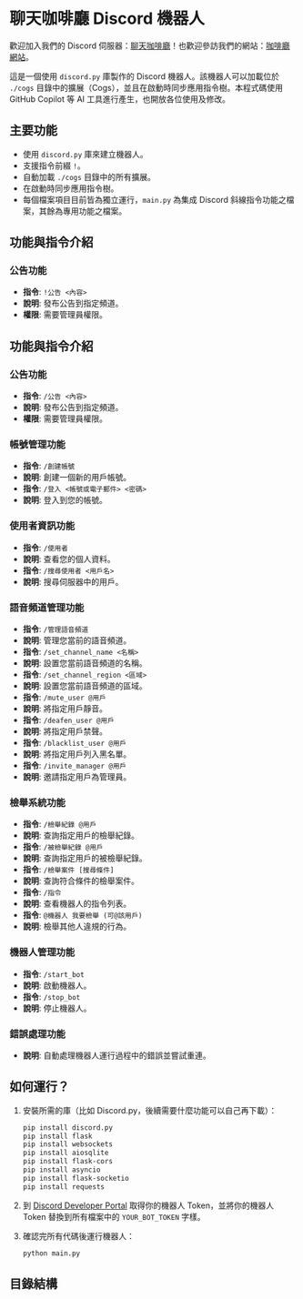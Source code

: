 # 聊天咖啡廳 Discord 機器人

歡迎加入我們的 Discord 伺服器：[聊天咖啡廳](https://discord.gg/VzdeVzHfxB)！也歡迎參訪我們的網站：[咖啡廳網站](https://www.coffeeshoptw.com/)。

這是一個使用 `discord.py` 庫製作的 Discord 機器人。該機器人可以加載位於 `./cogs` 目錄中的擴展（Cogs），並且在啟動時同步應用指令樹。本程式碼使用 GitHub Copilot 等 AI 工具進行產生，也開放各位使用及修改。

## 主要功能

- 使用 `discord.py` 庫來建立機器人。
- 支援指令前綴 `!`。
- 自動加載 `./cogs` 目錄中的所有擴展。
- 在啟動時同步應用指令樹。
- 每個檔案項目目前皆為獨立運行，`main.py` 為集成 Discord 斜線指令功能之檔案，其餘為專用功能之檔案。

## 功能與指令介紹

### 公告功能
- **指令**: `!公告 <內容>`
- **說明**: 發布公告到指定頻道。
- **權限**: 需要管理員權限。

## 功能與指令介紹

### 公告功能
- **指令**: `/公告 <內容>`
- **說明**: 發布公告到指定頻道。
- **權限**: 需要管理員權限。

### 帳號管理功能
- **指令**: `/創建帳號`
- **說明**: 創建一個新的用戶帳號。
- **指令**: `/登入 <帳號或電子郵件> <密碼>`
- **說明**: 登入到您的帳號。

### 使用者資訊功能
- **指令**: `/使用者`
- **說明**: 查看您的個人資料。
- **指令**: `/搜尋使用者 <用戶名>`
- **說明**: 搜尋伺服器中的用戶。

### 語音頻道管理功能
- **指令**: `/管理語音頻道`
- **說明**: 管理您當前的語音頻道。
- **指令**: `/set_channel_name <名稱>`
- **說明**: 設置您當前語音頻道的名稱。
- **指令**: `/set_channel_region <區域>`
- **說明**: 設置您當前語音頻道的區域。
- **指令**: `/mute_user @用戶`
- **說明**: 將指定用戶靜音。
- **指令**: `/deafen_user @用戶`
- **說明**: 將指定用戶禁聲。
- **指令**: `/blacklist_user @用戶`
- **說明**: 將指定用戶列入黑名單。
- **指令**: `/invite_manager @用戶`
- **說明**: 邀請指定用戶為管理員。

### 檢舉系統功能
- **指令**: `/檢舉紀錄 @用戶`
- **說明**: 查詢指定用戶的檢舉紀錄。
- **指令**: `/被檢舉紀錄 @用戶`
- **說明**: 查詢指定用戶的被檢舉紀錄。
- **指令**: `/檢舉案件 [搜尋條件]`
- **說明**: 查詢符合條件的檢舉案件。
- **指令**: `/指令`
- **說明**: 查看機器人的指令列表。
- **指令**: `@機器人 我要檢舉 (可@該用戶)`
- **說明**: 檢舉其他人違規的行為。

### 機器人管理功能
- **指令**: `/start_bot`
- **說明**: 啟動機器人。
- **指令**: `/stop_bot`
- **說明**: 停止機器人。

### 錯誤處理功能
- **說明**: 自動處理機器人運行過程中的錯誤並嘗試重連。

## 如何運行？

1. 安裝所需的庫（比如 Discord.py，後續需要什麼功能可以自己再下載）：
    ```bash
    pip install discord.py
    pip install flask
    pip install websockets
    pip install aiosqlite
    pip install flask-cors
    pip install asyncio
    pip install flask-socketio
    pip install requests
    ```

2. 到 [Discord Developer Portal](https://discord.com/developers/applications) 取得你的機器人 Token，並將你的機器人 Token 替換到所有檔案中的 `YOUR_BOT_TOKEN` 字樣。

3. 確認完所有代碼後運行機器人：
    ```bash
    python main.py
    ```

## 目錄結構
